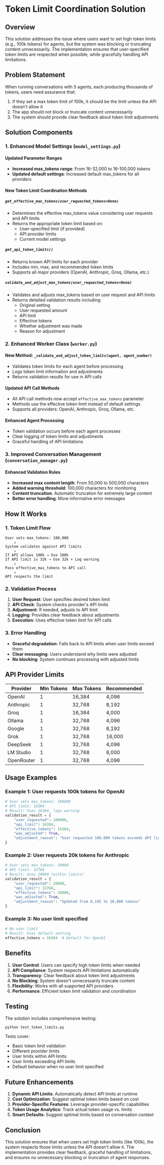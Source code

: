 # Token Limit Coordination Solution

## Overview

This solution addresses the issue where users want to set high token limits (e.g., 100k tokens) for agents, but the system was blocking or truncating content unnecessarily. The implementation ensures that user-specified token limits are respected when possible, while gracefully handling API limitations.

## Problem Statement

When running conversations with 5 agents, each producing thousands of tokens, users need assurance that:
1. If they set a max token limit of 100k, it should be the limit unless the API doesn't allow it
2. The app should not block or truncate content unnecessarily
3. The system should provide clear feedback about token limit adjustments

## Solution Components

### 1. Enhanced Model Settings (`model_settings.py`)

#### Updated Parameter Ranges
- **Increased max_tokens range**: From 16-32,000 to 16-100,000 tokens
- **Updated default settings**: Increased default max_tokens for all providers

#### New Token Limit Coordination Methods

##### `get_effective_max_tokens(user_requested_tokens=None)`
- Determines the effective max_tokens value considering user requests and API limits
- Returns the appropriate token limit based on:
  - User-specified limit (if provided)
  - API provider limits
  - Current model settings

##### `get_api_token_limits()`
- Returns known API limits for each provider
- Includes min, max, and recommended token limits
- Supports all major providers (OpenAI, Anthropic, Groq, Ollama, etc.)

##### `validate_and_adjust_max_tokens(user_requested_tokens=None)`
- Validates and adjusts max_tokens based on user request and API limits
- Returns detailed validation results including:
  - Original setting
  - User requested amount
  - API limit
  - Effective tokens
  - Whether adjustment was made
  - Reason for adjustment

### 2. Enhanced Worker Class (`worker.py`)

#### New Method: `_validate_and_adjust_token_limits(agent, agent_number)`
- Validates token limits for each agent before processing
- Logs token limit information and adjustments
- Returns validation results for use in API calls

#### Updated API Call Methods
- All API call methods now accept `effective_max_tokens` parameter
- Methods use the effective token limit instead of default settings
- Supports all providers: OpenAI, Anthropic, Groq, Ollama, etc.

#### Enhanced Agent Processing
- Token validation occurs before each agent processes
- Clear logging of token limits and adjustments
- Graceful handling of API limitations

### 3. Improved Conversation Management (`conversation_manager.py`)

#### Enhanced Validation Rules
- **Increased max content length**: From 50,000 to 500,000 characters
- **Added warning threshold**: 100,000 characters for monitoring
- **Content truncation**: Automatic truncation for extremely large content
- **Better error handling**: More informative error messages

## How It Works

### 1. Token Limit Flow

```
User sets max_tokens: 100,000
    ↓
System validates against API limits
    ↓
If API allows 100k → Use 100k
If API limit is 32k → Use 32k + Log warning
    ↓
Pass effective_max_tokens to API call
    ↓
API respects the limit
```

### 2. Validation Process

1. **User Request**: User specifies desired token limit
2. **API Check**: System checks provider's API limits
3. **Adjustment**: If needed, adjusts to API limit
4. **Logging**: Provides clear feedback about adjustments
5. **Execution**: Uses effective token limit for API calls

### 3. Error Handling

- **Graceful degradation**: Falls back to API limits when user limits exceed them
- **Clear messaging**: Users understand why limits were adjusted
- **No blocking**: System continues processing with adjusted limits

## API Provider Limits

| Provider | Min Tokens | Max Tokens | Recommended |
|----------|------------|------------|-------------|
| OpenAI   | 1          | 16,384     | 4,096       |
| Anthropic| 1          | 32,768     | 8,192       |
| Groq     | 1          | 16,384     | 4,000       |
| Ollama   | 1          | 32,768     | 4,096       |
| Google   | 1          | 32,768     | 8,192       |
| Grok     | 1          | 32,768     | 16,000      |
| DeepSeek | 1          | 32,768     | 4,096       |
| LM Studio| 1          | 32,768     | 8,000       |
| OpenRouter| 1         | 32,768     | 4,096       |

## Usage Examples

### Example 1: User requests 100k tokens for OpenAI
```python
# User sets max_tokens: 100000
# API limit: 16384
# Result: Uses 16384, logs warning
validation_result = {
    "user_requested": 100000,
    "api_limit": 16384,
    "effective_tokens": 16384,
    "was_adjusted": True,
    "adjustment_reason": "User requested 100,000 tokens exceeds API limit of 16,384"
}
```

### Example 2: User requests 20k tokens for Anthropic
```python
# User sets max_tokens: 20000
# API limit: 32768
# Result: Uses 20000 (within limits)
validation_result = {
    "user_requested": 20000,
    "api_limit": 32768,
    "effective_tokens": 20000,
    "was_adjusted": True,
    "adjustment_reason": "Updated from 8,192 to 20,000 tokens"
}
```

### Example 3: No user limit specified
```python
# No user limit
# Result: Uses default setting
effective_tokens = 16384  # Default for OpenAI
```

## Benefits

1. **User Control**: Users can specify high token limits when needed
2. **API Compliance**: System respects API limitations automatically
3. **Transparency**: Clear feedback about token limit adjustments
4. **No Blocking**: System doesn't unnecessarily truncate content
5. **Flexibility**: Works with all supported API providers
6. **Performance**: Efficient token limit validation and coordination

## Testing

The solution includes comprehensive testing:

```bash
python test_token_limits.py
```

Tests cover:
- Basic token limit validation
- Different provider limits
- User limits within API limits
- User limits exceeding API limits
- Default behavior when no user limit specified

## Future Enhancements

1. **Dynamic API Limits**: Automatically detect API limits at runtime
2. **Cost Optimization**: Suggest optimal token limits based on cost
3. **Provider-Specific Features**: Leverage provider-specific capabilities
4. **Token Usage Analytics**: Track actual token usage vs. limits
5. **Smart Defaults**: Suggest optimal limits based on conversation context

## Conclusion

This solution ensures that when users set high token limits (like 100k), the system respects those limits unless the API doesn't allow it. The implementation provides clear feedback, graceful handling of limitations, and ensures no unnecessary blocking or truncation of agent responses. 